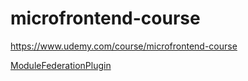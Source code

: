 # microfrontend-course

https://www.udemy.com/course/microfrontend-course

[ModuleFederationPlugin](https://webpack.js.org/plugins/module-federation-plugin/)

